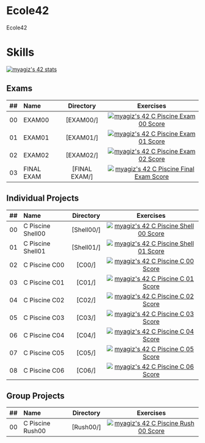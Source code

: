 # Ecole42
Ecole42

# Skills #

[![myagiz's 42 stats](https://badge42.vercel.app/api/v2/cl7ogw1d800060gl08xulbt98/stats?cursusId=9&coalitionId=245)](https://github.com/JaeSeoKim/badge42)

## Exams
| ## | Name | Directory | Exercises |
|:----:|:-----------------------------------|:-------------:|:------------------:|
|  00  |EXAM00  | [EXAM00/]     |[![myagiz's 42 C Piscine Exam 00 Score](https://badge42.vercel.app/api/v2/cl7ogw1d800060gl08xulbt98/project/2749892)](https://github.com/JaeSeoKim/badge42)
|  01  |EXAM01  | [EXAM01/]     |[![myagiz's 42 C Piscine Exam 01 Score](https://badge42.vercel.app/api/v2/cl7ogw1d800060gl08xulbt98/project/2757662)](https://github.com/JaeSeoKim/badge42)
|  02  |EXAM02  | [EXAM02/]     |[![myagiz's 42 C Piscine Exam 02 Score](https://badge42.vercel.app/api/v2/cl7ogw1d800060gl08xulbt98/project/2768835)](https://github.com/JaeSeoKim/badge42)
|  03  |FINAL EXAM  | [FINAL EXAM/]     |[![myagiz's 42 C Piscine Final Exam Score](https://badge42.vercel.app/api/v2/cl7ogw1d800060gl08xulbt98/project/2788384)](https://github.com/JaeSeoKim/badge42)

## Individual Projects
| ## | Name | Directory | Exercises |
|:----:|:-----------------------------------|:-------------:|:------------------:|
|  00  |C Piscine Shell00  | [Shell00/]     |[![myagiz's 42 C Piscine Shell 00 Score](https://badge42.vercel.app/api/v2/cl7ogw1d800060gl08xulbt98/project/2736863)](https://github.com/JaeSeoKim/badge42)
|  01  |C Piscine Shell01  | [Shell01/]     |[![myagiz's 42 C Piscine Shell 01 Score](https://badge42.vercel.app/api/v2/cl7ogw1d800060gl08xulbt98/project/2787081)](https://github.com/JaeSeoKim/badge42)
|  02  |C Piscine C00  | [C00/]     |[![myagiz's 42 C Piscine C 00 Score](https://badge42.vercel.app/api/v2/cl7ogw1d800060gl08xulbt98/project/2742400)](https://github.com/JaeSeoKim/badge42)
|  03  |C Piscine C01  | [C01/]     |[![myagiz's 42 C Piscine C 01 Score](https://badge42.vercel.app/api/v2/cl7ogw1d800060gl08xulbt98/project/2745320)](https://github.com/JaeSeoKim/badge42)
|  04  |C Piscine C02  | [C02/]     |[![myagiz's 42 C Piscine C 02 Score](https://badge42.vercel.app/api/v2/cl7ogw1d800060gl08xulbt98/project/2752236)](https://github.com/JaeSeoKim/badge42)
|  05  |C Piscine C03  | [C03/]     |[![myagiz's 42 C Piscine C 03 Score](https://badge42.vercel.app/api/v2/cl7ogw1d800060gl08xulbt98/project/2765365)](https://github.com/JaeSeoKim/badge42)
|  06  |C Piscine C04  | [C04/]     |[![myagiz's 42 C Piscine C 04 Score](https://badge42.vercel.app/api/v2/cl7ogw1d800060gl08xulbt98/project/2766564)](https://github.com/JaeSeoKim/badge42)
|  07  |C Piscine C05  | [C05/]     |[![myagiz's 42 C Piscine C 05 Score](https://badge42.vercel.app/api/v2/cl7ogw1d800060gl08xulbt98/project/2769550)](https://github.com/JaeSeoKim/badge42)
|  08  |C Piscine C06  | [C06/]     |[![myagiz's 42 C Piscine C 06 Score](https://badge42.vercel.app/api/v2/cl7ogw1d800060gl08xulbt98/project/2773333)](https://github.com/JaeSeoKim/badge42)
## Group Projects
| ## | Name | Directory | Exercises |
|:----:|:-----------------------------------|:-------------:|:------------------:|
|  00  |C Piscine Rush00  | [Rush00/]     |[![myagiz's 42 C Piscine Rush 00 Score](https://badge42.vercel.app/api/v2/cl7ogw1d800060gl08xulbt98/project/2742402)](https://github.com/JaeSeoKim/badge42)
